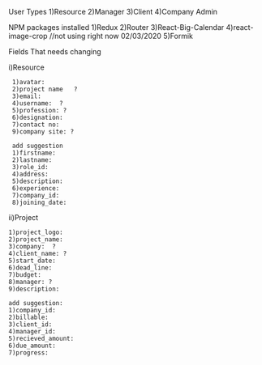User Types
1)Resource
2)Manager
3)Client
4)Company Admin

NPM packages installed
1)Redux
2)Router
3)React-Big-Calendar
4)react-image-crop //not using right now 02/03/2020
5)Formik

Fields That needs changing

i)Resource

     1)avatar:
     2)project name   ?
     3)email:
     4)username:  ?
     5)profession: ?
     6)designation:
     7)contact no:
     9)company site: ?

     add suggestion
     1)firstname:
     2)lastname:
     3)role_id:
     4)address:
     5)description:
     6)experience:
     7)company_id:
     8)joining_date:

ii)Project

    1)project_logo:
    2)project_name:
    3)company:  ?
    4)client_name: ?
    5)start_date:
    6)dead_line:
    7)budget:
    8)manager: ?
    9)description:

    add suggestion:
    1)company_id:
    2)billable:
    3)client_id:
    4)manager_id:
    5)recieved_amount:
    6)due_amount:
    7)progress:
